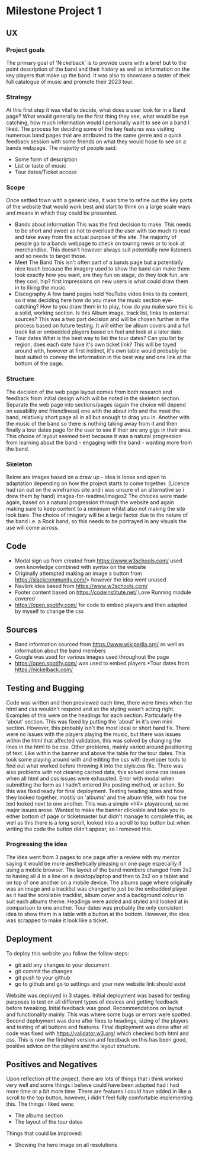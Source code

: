 # Milestone Project 1

## UX

### Project goals

The primary goal of 'Nickelback' is to provide users with a brief but to the point description of the band and their history as well as information on the key players that make up the band. It was also to showcase a taster of their full catalogue of music and promote their 2023 tour.

### Strategy

At this first step it was vital to decide, what does a user look for in a Band page? What would generally be the first thing they see, what would be eye catching, how much information would I personally want to see on a band I liked. The process for deciding some of the key features was visiting numerous band pages that are attributed to the same genre and a quick feedback session with some friends on what they would hope to see on a bands webpage. The majority of people said:

* Some form of description
* List or taste of music
* Tour dates/Ticket access

### Scope

Once settled fown with a generic idea, it was time to refine out the key parts of the website that would work best and start to think on a large scale ways and means in which they could be presented.

* Bands about information
  This was the first decision to make. This needs to be short and sweet as not to overload the user with too much to read and take away from the actual purpose of the site. The majority of people go to a bands webpage to check on touring news or to look at merchandise. This doesn't however always suit potentially new listeners and so needs to target those.
* Meet The Band
  This isn't often part of a bands page but a potentially nice touch because the imagery used to show the band can make them look exactly how you want, are they fun on stage, do they look fun, are they cool, hip? first impressions on new users is what could draw them in to liking the music.
* Discography
  A few band pages hold YouTube video links to its content, so it was deciding here how do you make the music section eye-catching? How to you draw them in to play, how do you make sure this is a solid, working section. Is this Album image, track list, links to external sources? This was a two part decision and will be chosen further in the process based on future testing. It will either be album covers and a full track list or embedded players based on feel and look at a later date.
* Tour dates
  What is the best way to list the tour dates? Can you list by region, does each date have it's own ticket link? This will be toyed around with, however at first instinct, it's own table would probably be best suited to convey the information in the best way and one link at the bottom of the page.
  
### Structure

The decision of the web page layout comes from both research and feedback from initial design which will be noted in the skeleton section. Separate the web page into sections/pages (again the choice will depend on easability and friendliness) one with the about info and the meet the band, relatively short page all in all but enough to drag you in. Another with the music of the band so there is nothing taking away from it and then finally a tour dates page for the user to see if their are any gigs in their area. This choice of layout seemed best because it was a natural progression from learning about the band - engaging with the band - wanting more from the band.

### Skeleton

Below are images based on a draw up - idea is loose and open to adaptation depending on how the project starts to come together.
(Licence had ran out on the wireframes site and i was unsure of an alternative so i drew them by hand)
images-for-readme/images2
The choices were made again, based on a natural progression through the website and again making sure to keep content to a minimum whilst also not making the site look bare. The choice of imagery will be a large factor due to the nature of the band i.e. a Rock band, so this needs to be portrayed in any visuals the use will come across.

## Code

* Modal sign up from created from <https://www.w3schools.com/> used own knowledge combined with syntax on the website
* Originally attempted making an image a button from <https://slackcommunity.com/>> however the idea went unused
* Navlink idea based from <https://www.w3schools.com/>
* Footer content based on <https://codeinstitute.net/> Love Running module covered
* <https://open.spotify.com/> for code to embed players and then adapted by myself to change the css

## Sources

* Band information sourced from <https://www.wikipedia.org/> as well as information about the band members
* Google was used for various images used throughout the page
* <https://open.spotify.com/> was used to embed players
*Tour dates from <https://nickelback.com/>

## Testing and Bugging

Code was written and then previewed each time, there were times when the html and css wouldn't respond and so the styling wasn't acting right. Examples of this were on the headings for each section. Particularly the 'about' section. This was fixed by putting the 'about' in it's own mini section. However, this probably isn't the most ideal or short hand fix.
There were no issues with the players playing the music, but there was issues within the html that affected validation, this was solved by changing the lines in the html to be css.
Other problems, mainly varied around positioning of text. Like within the banner and above the table for the tour dates. This took some playing around with and editing the css with developer tools to find out what worked before throwing it into the style.css file.
There was also problems with not clearing cached data, this solved some css issues when all html and css issues were exhausted.
Error with modal when submitting the form as I hadn't entered the posting method, or action. So this was fixed ready for final deployment.
Testing heading sizes and how they looked together, mostly on 'albums' and the album title, with how the text looked next to one another. This was a simple <h#> playaround, so no major issues arose.
Wanted to make the banner clickable and take you to either bottom of page or ticketmaster but didn't manage to complete this; as well as this there is a long scroll, looked into a scroll to top button but when writing the code the button didn't appear, so I removed this.

### Progressing the idea

The idea went from 3 pages to one page after a review with my mentor saying it would be more aesthetically pleasing on one page especailly if using a mobile browser. The layout of the band members changed from 2x2 to having all 4 in a line on a desktop/laptop and then to 2x2 on a tablet and on top of one another on a mobile device. The albums page where originally was an image and a tracklist was changed to just be the embedded player as it had the scrollable tracklist, album cover and a background colour to suit each albums theme. Headings were added and styled and looked at in comparison to one another.
Tour dates was probably the only consistent idea to show them in a table with a button at the bottom. However, the idea was scrapped to make it look like a ticket.

## Deployment

To deploy this website you follow the follow steps:

* git add any changes to your document
* git commit the changes
* git push to your github
* go to github and go to settings and your new website link should exist

Website was deployed in 3 stages. Initial deployment was based for testing purposes to test on all different types of devices and getting feedback before tweaking.
Inital feedback was good. Recommendations on layout and functionality mainly. This was where some bugs or errors were spotted.
Second deployment was done after fixes to headings, sizing of the players and testing of all buttons and features.
Final deployment was done after all code was fixed with <https://validator.w3.org/> which checked both html and css. This is now the finished version and feedback on this has been good, positive advice on the players and the layout structure.

## Positives and Negatives

Upon reflection of the project, there are lots of things that i think worked very well and some things i believe could have been adapted had i had more time or a bit more time. There are features i could have added in like a scroll to the top button, however, i didn't feel fully comfortable implementing this.
The things i liked were:

* The albums section
* The layout of the tour dates

Things that could be improved:

* Showing the hero image on all resolutions
